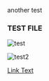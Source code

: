 another test

### TEST FILE

![test](https://images.unsplash.com/photo-1719937206341-38a6392dfdef?q=80&w=2070&auto=format&fit=crop&ixlib=rb-4.0.3&ixid=M3wxMjA3fDF8MHxwaG90by1wYWdlfHx8fGVufDB8fHx8fA%3D%3D)

![test2](https://i.giphy.com/media/v1.Y2lkPTc5MGI3NjExajU4NXljOHJqZjNza3p6eTFneW5qendlbzhmYnN3bzZ5bXFjajJ2MyZlcD12MV9pbnRlcm5hbF9naWZfYnlfaWQmY3Q9Zw/c1AfqKTvATepFDTpnY/giphy.gif)

[Link Text](https://google.com)
